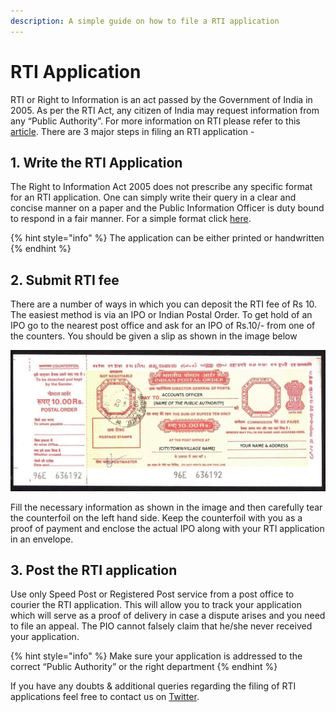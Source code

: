 ```yaml
---
description: A simple guide on how to file a RTI application
---
```


# RTI Application

RTI or Right to Information is an act passed by the Government of India in 2005. As per the RTI Act, any citizen of India may request information from any “Public Authority”. For more information on RTI please refer to this [article](https://medium.com/rtilikho/what-is-rti-30f532a1b5fe). There are 3 major steps in filing an RTI application -

## 1. Write the RTI Application

The Right to Information Act 2005 does not prescribe any specific format for an RTI application. One can simply write their query in a clear and concise manner on a paper and the Public Information Officer is duty bound to respond in a fair manner. For a simple format click [here](../formats/basic-rti-format.md).

{% hint style="info" %}
The application can be either printed or handwritten
{% endhint %}

## 2. Submit RTI fee

There are a number of ways in which you can deposit the RTI fee of Rs 10. The easiest method is via an IPO or Indian Postal Order. To get hold of an IPO go to the nearest post office and ask for an IPO of Rs.10/- from one of the counters. You should be given a slip as shown in the image below

![](../.gitbook/assets/ipo.jpeg)

Fill the necessary information as shown in the image and then carefully tear the counterfoil on the left hand side. Keep the counterfoil with you as a proof of payment and enclose the actual IPO along with your RTI application in an envelope.

## 3. Post the RTI application

Use only Speed Post or Registered Post service from a post office to courier the RTI application. This will allow you to track your application which will serve as a proof of delivery in case a dispute arises and you need to file an appeal. The PIO cannot falsely claim that he/she never received your application.

{% hint style="info" %}
Make sure your application is addressed to the correct “Public Authority” or the right department
{% endhint %}



If you have any doubts & additional queries regarding the filing of RTI applications feel free to contact us on [Twitter](https://twitter.com/rtilikho).

